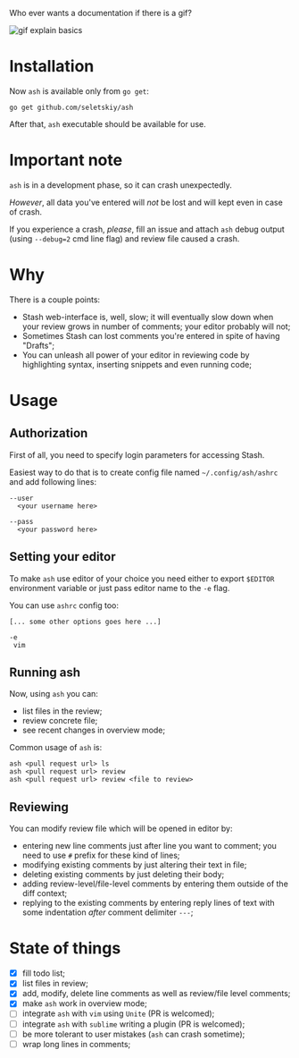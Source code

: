 Who ever wants a documentation if there is a gif?

![gif explain basics](https://cloud.githubusercontent.com/assets/674812/4304381/4135dc04-3e70-11e4-8bcd-979fc8bd4946.gif)

Installation
============

Now `ash` is available only from `go get`:

```
go get github.com/seletskiy/ash
```

After that, `ash` executable should be available for use.

Important note
==============

`ash` is in a development phase, so it can crash unexpectedly.

*However*, all data you've entered will *not* be lost and will kept even
in case of crash.

If you experience a crash, *please*, fill an issue and attach `ash` debug
output (using `--debug=2` cmd line flag) and review file caused a crash.

Why
===

There is a couple points:

* Stash web-interface is, well, slow; it will eventually slow down when your
  review grows in number of comments; your editor probably will not;
* Sometimes Stash can lost comments you're entered in spite of having "Drafts";
* You can unleash all power of your editor in reviewing code by highlighting
  syntax, inserting snippets and even running code;

Usage
=====

Authorization
-------------

First of all, you need to specify login parameters for accessing Stash.

Easiest way to do that is to create config file named `~/.config/ash/ashrc`
and add following lines:

```
--user
  <your username here>

--pass
  <your password here>
```

Setting your editor
-------------------

To make `ash` use editor of your choice you need either to export `$EDITOR`
environment variable or just pass editor name to the `-e` flag.

You can use `ashrc` config too:

```
[... some other options goes here ...]

-e
 vim
```

Running ash
-----------

Now, using `ash` you can:

* list files in the review;
* review concrete file;
* see recent changes in overview mode;

Common usage of `ash` is:

```
ash <pull request url> ls
ash <pull request url> review
ash <pull request url> review <file to review>
```

Reviewing
---------

You can modify review file which will be opened in editor by:

* entering new line comments just after line you want to comment; you need to
  use `#` prefix for these kind of lines;
* modifying existing comments by just altering their text in file;
* deleting existing comments by just deleting their body;
* adding review-level/file-level comments by entering them outside of the diff
  context;
* replying to the existing comments by entering reply lines of text with some
  indentation *after* comment delimiter `---`;


State of things
===============

* [x] fill todo list;
* [x] list files in review;
* [x] add, modify, delete line comments as well as review/file level comments;
* [x] make `ash` work in overview mode;
* [ ] integrate `ash` with `vim` using `Unite` (PR is welcomed);
* [ ] integrate `ash` with `sublime` writing a plugin (PR is welcomed);
* [ ] be more tolerant to user mistakes (`ash` can crash sometime);
* [ ] wrap long lines in comments;
